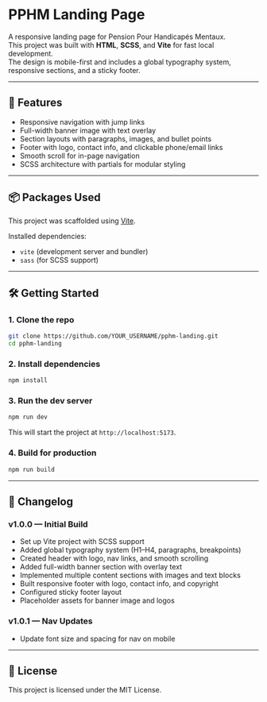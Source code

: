 # PPHM Landing Page

A responsive landing page for Pension Pour Handicapés Mentaux.  
This project was built with **HTML**, **SCSS**, and **Vite** for fast local development.  
The design is mobile-first and includes a global typography system, responsive sections, and a sticky footer.  

---

## 🚀 Features
- Responsive navigation with jump links
- Full-width banner image with text overlay
- Section layouts with paragraphs, images, and bullet points
- Footer with logo, contact info, and clickable phone/email links
- Smooth scroll for in-page navigation
- SCSS architecture with partials for modular styling

---

## 📦 Packages Used
This project was scaffolded using [Vite](https://vitejs.dev/).

Installed dependencies:
- `vite` (development server and bundler)
- `sass` (for SCSS support)

---

## 🛠️ Getting Started

### 1. Clone the repo
```bash
git clone https://github.com/YOUR_USERNAME/pphm-landing.git
cd pphm-landing
```

### 2. Install dependencies
```bash
npm install
```

### 3. Run the dev server
```bash
npm run dev
```
This will start the project at `http://localhost:5173`.

### 4. Build for production
```bash
npm run build
```

---

## 📖 Changelog

### v1.0.0 — Initial Build
- Set up Vite project with SCSS support
- Added global typography system (H1–H4, paragraphs, breakpoints)
- Created header with logo, nav links, and smooth scrolling
- Added full-width banner section with overlay text
- Implemented multiple content sections with images and text blocks
- Built responsive footer with logo, contact info, and copyright
- Configured sticky footer layout
- Placeholder assets for banner image and logos

### v1.0.1 — Nav Updates
- Update font size and spacing for nav on mobile

---

## 📄 License
This project is licensed under the MIT License.